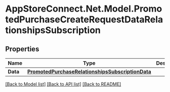 # AppStoreConnect.Net.Model.PromotedPurchaseCreateRequestDataRelationshipsSubscription

## Properties

Name | Type | Description | Notes
------------ | ------------- | ------------- | -------------
**Data** | [**PromotedPurchaseRelationshipsSubscriptionData**](PromotedPurchaseRelationshipsSubscriptionData.md) |  | [optional] 

[[Back to Model list]](../README.md#documentation-for-models) [[Back to API list]](../README.md#documentation-for-api-endpoints) [[Back to README]](../README.md)

